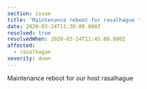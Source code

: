 ```yaml
---
section: issue
title: 'Maintenance reboot for rasalhague '
date: 2020-03-24T11:30:00.000Z
resolved: true
resolvedWhen: 2020-03-24T11:45:00.000Z
affected:
  - rasalhague
severity: down
---
```

Maintenance reboot for our host rasalhague